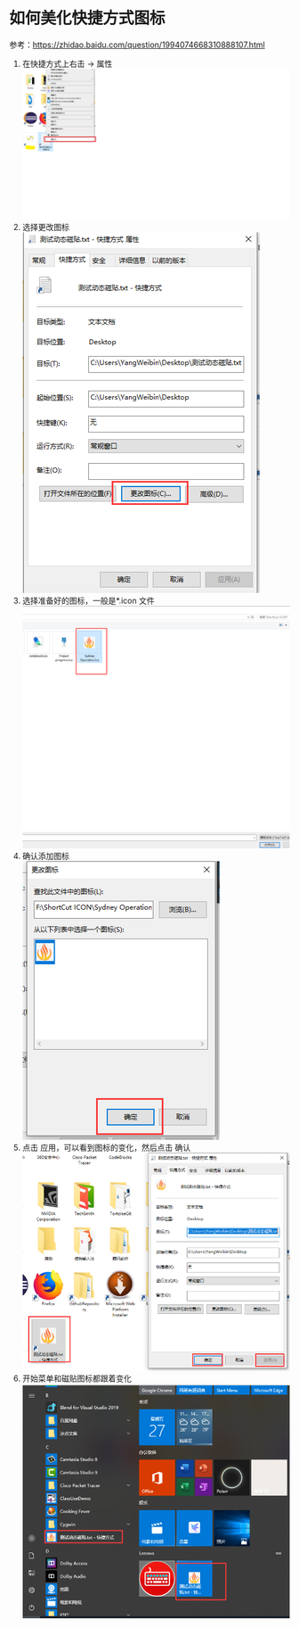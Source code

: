 #  如何美化快捷方式图标        
参考：https://zhidao.baidu.com/question/1994074668310888107.html    
1. 在快捷方式上右击 -> 属性     
![004-1](./img/004-1.png)      
2. 选择更改图标    
![004-2](./img/004-2.png)        
3. 选择准备好的图标，一般是\*.icon 文件    
![004-3](./img/004-3.png)          
4. 确认添加图标    
![004-4](./img/004-4.png)      
5. 点击  应用，可以看到图标的变化，然后点击 确认   
![004-5](./img/004-5.png)        
6. 开始菜单和磁贴图标都跟着变化    
![004-6](./img/004-6.png)     
